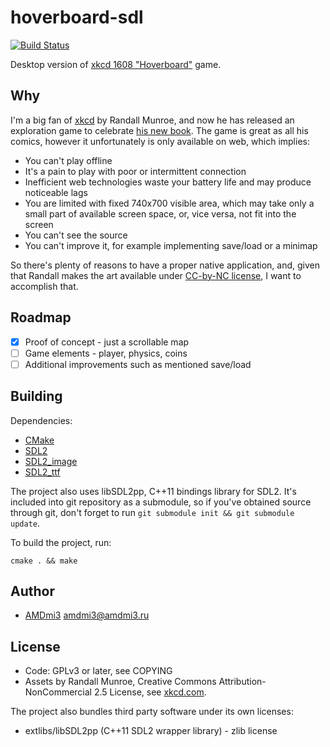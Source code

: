 # hoverboard-sdl

[![Build Status](https://travis-ci.org/AMDmi3/hoverboard-sdl.svg?branch=master)](https://travis-ci.org/AMDmi3/hoverboard-sdl)

Desktop version of [xkcd 1608 "Hoverboard"](https://xkcd.com/1608/) game.

## Why

I'm a big fan of [xkcd](https://xkcd.com/) by Randall Munroe, and
now he has released an exploration game to celebrate [his new
book](https://xkcd.com/thing-explainer/). The game is great as all
his comics, however it unfortunately is only available on web, which
implies:

* You can't play offline
* It's a pain to play with poor or intermittent connection
* Inefficient web technologies waste your battery life and may produce noticeable lags
* You are limited with fixed 740x700 visible area, which may take only a small part of available screen space, or, vice versa, not fit into the screen
* You can't see the source
* You can't improve it, for example implementing save/load or a minimap

So there's plenty of reasons to have a proper native application,
and, given that Randall makes the art available under [CC-by-NC
license](https://xkcd.com/license.html), I want to accomplish that.

## Roadmap

- [x] Proof of concept - just a scrollable map
- [ ] Game elements - player, physics, coins
- [ ] Additional improvements such as mentioned save/load

## Building

Dependencies:

* [CMake](http://www.cmake.org/)
* [SDL2](http://libsdl.org/)
* [SDL2_image](https://www.libsdl.org/projects/SDL_image/)
* [SDL2_ttf](https://www.libsdl.org/projects/SDL_ttf/)

The project also uses libSDL2pp, C++11 bindings library for SDL2.
It's included into git repository as a submodule, so if you've
obtained source through git, don't forget to run ```git submodule
init && git submodule update```.

To build the project, run:

```
cmake . && make
```

## Author

* [AMDmi3](https://github.com/AMDmi3) <amdmi3@amdmi3.ru>

## License

* Code: GPLv3 or later, see COPYING
* Assets by Randall Munroe, Creative Commons Attribution-NonCommercial 2.5 License, see [xkcd.com](https://xkcd.com/license.html).

The project also bundles third party software under its own licenses:

* extlibs/libSDL2pp (C++11 SDL2 wrapper library) - zlib license

